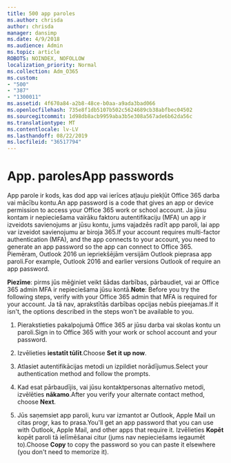 ```yaml
---
title: 500 app paroles
ms.author: chrisda
author: chrisda
manager: dansimp
ms.date: 4/9/2018
ms.audience: Admin
ms.topic: article
ROBOTS: NOINDEX, NOFOLLOW
localization_priority: Normal
ms.collection: Adm_O365
ms.custom:
- "500"
- "387"
- "1300011"
ms.assetid: 4f670a84-a2b8-48ce-b0aa-a9ada3bad066
ms.openlocfilehash: 735e8f1db5107b502c5624689cb38abfbec04502
ms.sourcegitcommit: 1d98db8acb9959aba3b5e308a567ade6b62da56c
ms.translationtype: MT
ms.contentlocale: lv-LV
ms.lasthandoff: 08/22/2019
ms.locfileid: "36517794"
---
```

# <a name="app-passwords"></a><span data-ttu-id="a47e0-102">App. paroles</span><span class="sxs-lookup"><span data-stu-id="a47e0-102">App passwords</span></span>

<span data-ttu-id="a47e0-103">App parole ir kods, kas dod app vai ierīces atļauju piekļūt Office 365 darba vai mācību kontu.</span><span class="sxs-lookup"><span data-stu-id="a47e0-103">An app password is a code that gives an app or device permission to access your Office 365 work or school account.</span></span> <span data-ttu-id="a47e0-104">Ja jūsu kontam ir nepieciešama vairāku faktoru autentifikaciju (MFA) un app ir izveidots savienojums ar jūsu kontu, jums vajadzēs radīt app paroli, lai app var izveidot savienojumu ar biroja 365.</span><span class="sxs-lookup"><span data-stu-id="a47e0-104">If your account requires multi-factor authentication (MFA), and the app connects to your account, you need to generate an app password so the app can connect to Office 365.</span></span> <span data-ttu-id="a47e0-105">Piemēram, Outlook 2016 un iepriekšējām versijām Outlook pieprasa app paroli.</span><span class="sxs-lookup"><span data-stu-id="a47e0-105">For example, Outlook 2016 and earlier versions Outlook of require an app password.</span></span>

 <span data-ttu-id="a47e0-106">**Piezīme**: pirms jūs mēģiniet veikt šādas darbības, pārbaudiet, vai ar Office 365 admin MFA ir nepieciešama jūsu kontā.</span><span class="sxs-lookup"><span data-stu-id="a47e0-106">**Note**: Before you try the following steps, verify with your Office 365 admin that MFA is required for your account.</span></span> <span data-ttu-id="a47e0-107">Ja tā nav, aprakstītās darbības opcijas nebūs pieejamas.</span><span class="sxs-lookup"><span data-stu-id="a47e0-107">If it isn't, the options described in the steps won't be available to you.</span></span>

1. <span data-ttu-id="a47e0-108">Pierakstieties pakalpojumā Office 365 ar jūsu darba vai skolas kontu un paroli.</span><span class="sxs-lookup"><span data-stu-id="a47e0-108">Sign in to Office 365 with your work or school account and your password.</span></span>

2. <span data-ttu-id="a47e0-109">Izvēlieties **iestatīt tūlīt**.</span><span class="sxs-lookup"><span data-stu-id="a47e0-109">Choose **Set it up now**.</span></span>

3. <span data-ttu-id="a47e0-110">Atlasiet autentifikācijas metodi un izpildiet norādījumus.</span><span class="sxs-lookup"><span data-stu-id="a47e0-110">Select your authentication method and follow the prompts.</span></span>

4. <span data-ttu-id="a47e0-111">Kad esat pārbaudījis, vai jūsu kontaktpersonas alternatīvo metodi, izvēlēties **nākamo**.</span><span class="sxs-lookup"><span data-stu-id="a47e0-111">After you verify your alternate contact method, choose **Next**.</span></span>

5. <span data-ttu-id="a47e0-112">Jūs saņemsiet app paroli, kuru var izmantot ar Outlook, Apple Mail un citas progr, kas to prasa.</span><span class="sxs-lookup"><span data-stu-id="a47e0-112">You'll get an app password that you can use with Outlook, Apple Mail, and other apps that require it.</span></span> <span data-ttu-id="a47e0-113">Izvēlieties **Kopēt** kopēt paroli tā ielīmēšanai citur (jums nav nepieciešams iegaumēt to).</span><span class="sxs-lookup"><span data-stu-id="a47e0-113">Choose **Copy** to copy the password so you can paste it elsewhere (you don't need to memorize it).</span></span>
